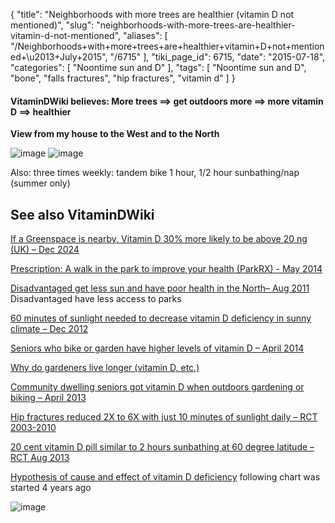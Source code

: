 {
    "title": "Neighborhoods with more trees are healthier (vitamin D not mentioned)",
    "slug": "neighborhoods-with-more-trees-are-healthier-vitamin-d-not-mentioned",
    "aliases": [
        "/Neighborhoods+with+more+trees+are+healthier+vitamin+D+not+mentioned+\u2013+July+2015",
        "/6715"
    ],
    "tiki_page_id": 6715,
    "date": "2015-07-18",
    "categories": [
        "Noontime sun and D"
    ],
    "tags": [
        "Noontime sun and D",
        "bone",
        "falls fractures",
        "hip fractures",
        "vitamin d"
    ]
}


#### VitaminDWiki believes: More trees ==> get outdoors more ==> more vitamin D ==> healthier

 **View from my house to the West and to the North** 

<img src="https://d1bk1kqxc0sym.cloudfront.net/attachments/jpeg/west.jpg" alt="image">
<img src="https://d1bk1kqxc0sym.cloudfront.net/attachments/jpeg/north.jpg" alt="image">

Also: three times weekly:  tandem bike 1 hour, 1/2  hour sunbathing/nap (summer only)

## See also VitaminDWiki

[If a Greenspace is nearby, Vitamin D 30% more likely to be above 20 ng (UK) – Dec 2024](/posts/if-a-greenspace-is-nearby-vitamin-d-30-percent-more-likely-to-be-above-20-ng-uk)

[Prescription: A walk in the park to improve your health (ParkRX) - May 2014](/posts/prescription-a-walk-in-the-park-to-improve-your-health-parkrx)

[Disadvantaged get less sun and have poor health in the North– Aug 2011](/posts/disadvantaged-get-less-sun-and-have-poor-health-in-the-north) Disadvantaged have less access to parks

[60 minutes of sunlight needed to decrease vitamin D deficiency in sunny climate – Dec 2012](/posts/60-minutes-of-sunlight-needed-to-decrease-vitamin-d-deficiency-in-sunny-climate)

[Seniors who bike or garden have higher levels of vitamin D – April 2014 ](/posts/seniors-who-bike-or-garden-have-higher-levels-of-vitamin-d)

[Why do gardeners live longer (vitamin D, etc.) ](/posts/why-do-gardeners-live-longer-vitamin-d-etc)

[Community dwelling seniors got vitamin D when outdoors gardening or biking – April 2013](/posts/community-dwelling-seniors-got-vitamin-d-when-outdoors-gardening-or-biking)

[Hip fractures reduced 2X to 6X with just 10 minutes of sunlight daily – RCT 2003-2010](/posts/hip-fractures-reduced-2x-to-6x-with-just-10-minutes-of-sunlight-daily-rct-2003-2010)

[20 cent vitamin D pill similar to 2 hours sunbathing at 60 degree latitude – RCT Aug 2013](/posts/20-cent-vitamin-d-pill-similar-to-2-hours-sunbathing-at-60-degree-latitude-rct)

[Hypothesis of cause and effect of vitamin D deficiency](/posts/hypothesis-of-cause-and-effect-of-vitamin-d-deficiency) following chart was started 4 years ago

<img src="/attachments/d3.mock.jpg" alt="image">
